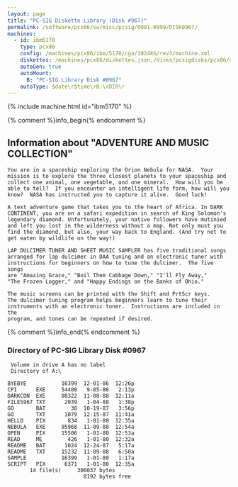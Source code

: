 ```yaml
---
layout: page
title: "PC-SIG Diskette Library (Disk #967)"
permalink: /software/pcx86/sw/misc/pcsig/0001-0999/DISK0967/
machines:
  - id: ibm5170
    type: pcx86
    config: /machines/pcx86/ibm/5170/cga/1024kb/rev3/machine.xml
    diskettes: /machines/pcx86/diskettes.json,/disks/pcsigdisks/pcx86/diskettes.json
    autoGen: true
    autoMount:
      B: "PC-SIG Library Disk #0967"
    autoType: $date\r$time\rB:\rDIR\r
---
```


{% include machine.html id="ibm5170" %}

{% comment %}info_begin{% endcomment %}

## Information about "ADVENTURE AND MUSIC COLLECTION"

    You are in a spaceship exploring the Orion Nebula for NASA.  Your
    mission is to explore the three closest planets to your spaceship and
    collect one animal, one vegetable, and one mineral.  How will you be
    able to tell?  If you encounter an intelligent life form, how will you
    know?  NASA has instructed you to capture it alive.  Good luck!
    
    A text adventure game that takes you to the heart of Africa. In DARK
    CONTINENT, you are on a safari expedition in search of King Solomon's
    legendary diamond. Unfortunately, your native followers have mutinied
    and left you lost in the wilderness without a map. Not only must you
    find the diamond, but also, your way back to England. (And try not to
    get eaten by wildlife on the way!)
    
    LAP DULCIMER TUNER AND SHEET MUSIC SAMPLER has five traditional songs
    arranged for lap dulcimer in DAA tuning and an electronic tuner with
    instructions for beginners on how to tune the dulcimer.  The five songs
    are "Amazing Grace," "Boil Them Cabbage Down," "I'll Fly Away,"
    "The Frozen Logger," and "Happy Endings on the Banks of Ohio."
    
    The music screens can be printed with the Shift and PrtScr keys.
    The dulcimer tuning program helps beginners learn to tune their
    instruments with an electronic tuner.  Instructions are included in the
    program, and tones can be repeated if desired.
{% comment %}info_end{% endcomment %}


### Directory of PC-SIG Library Disk #0967

     Volume in drive A has no label
     Directory of A:\

    BYEBYE           16399  12-01-86  12:26p
    CPI      EXE     54400   9-05-86   2:13p
    DARKCON  EXE     80322  11-08-88  12:11a
    FILES967 TXT      2039   1-04-88   1:38p
    GO       BAT        38  10-19-87   3:56p
    GO       TXT      1079  12-15-87  11:41a
    HELLO    PIX       834   1-01-80  12:35a
    NEBULA   EXE     95968  11-09-88  12:54a
    OPEN     PIX     15506   1-01-80  12:53a
    READ     ME        426   1-01-80  12:32a
    README   BAT      1024  12-24-87   5:17a
    README   TXT     15232  11-09-88   6:50a
    SAMPLE           16399   1-01-80   1:17a
    SCRIPT   PIX      6371   1-01-80  12:35a
           14 file(s)     306037 bytes
                            8192 bytes free
